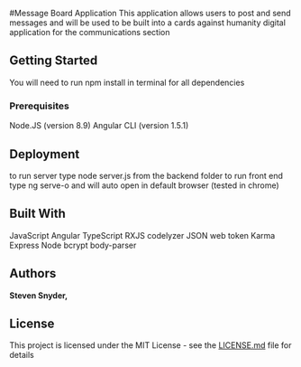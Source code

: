 #Message Board Application 
This application allows users to post and send messages and will be used to be built into a cards against humanity digital application for the communications section 


## Getting Started
You will need to run npm install in terminal for all dependencies

### Prerequisites

Node.JS (version 8.9)
Angular CLI (version 1.5.1)

## Deployment
to run server type node server.js from the backend folder 
to run front end type ng serve-o and will auto open in default browser (tested in chrome)


## Built With

JavaScript
Angular
TypeScript
RXJS
codelyzer
JSON web token
Karma
Express
Node
bcrypt
body-parser

## Authors

**Steven Snyder,**

## License

This project is licensed under the MIT License - see the [LICENSE.md](LICENSE.md) file for details
